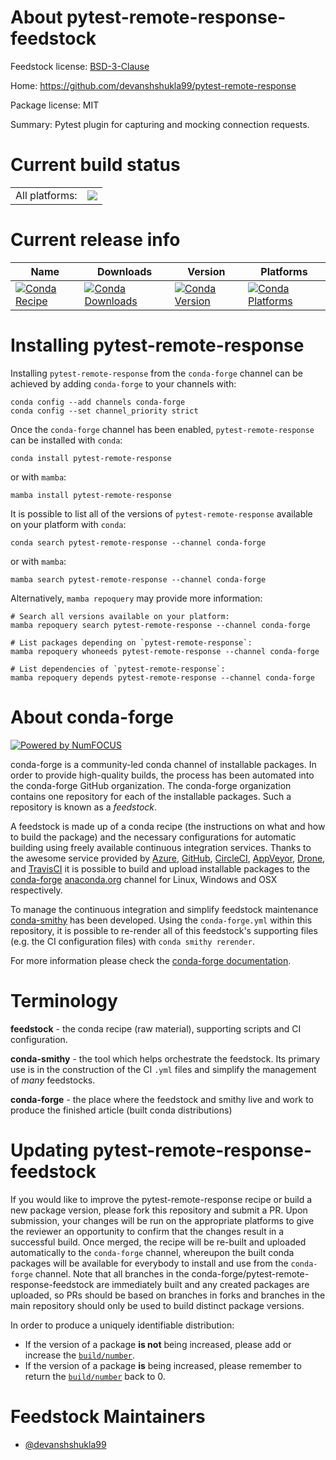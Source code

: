 About pytest-remote-response-feedstock
======================================

Feedstock license: [BSD-3-Clause](https://github.com/conda-forge/pytest-remote-response-feedstock/blob/main/LICENSE.txt)

Home: https://github.com/devanshshukla99/pytest-remote-response

Package license: MIT

Summary: Pytest plugin for capturing and mocking connection requests.

Current build status
====================


<table><tr><td>All platforms:</td>
    <td>
      <a href="https://dev.azure.com/conda-forge/feedstock-builds/_build/latest?definitionId=19321&branchName=main">
        <img src="https://dev.azure.com/conda-forge/feedstock-builds/_apis/build/status/pytest-remote-response-feedstock?branchName=main">
      </a>
    </td>
  </tr>
</table>

Current release info
====================

| Name | Downloads | Version | Platforms |
| --- | --- | --- | --- |
| [![Conda Recipe](https://img.shields.io/badge/recipe-pytest--remote--response-green.svg)](https://anaconda.org/conda-forge/pytest-remote-response) | [![Conda Downloads](https://img.shields.io/conda/dn/conda-forge/pytest-remote-response.svg)](https://anaconda.org/conda-forge/pytest-remote-response) | [![Conda Version](https://img.shields.io/conda/vn/conda-forge/pytest-remote-response.svg)](https://anaconda.org/conda-forge/pytest-remote-response) | [![Conda Platforms](https://img.shields.io/conda/pn/conda-forge/pytest-remote-response.svg)](https://anaconda.org/conda-forge/pytest-remote-response) |

Installing pytest-remote-response
=================================

Installing `pytest-remote-response` from the `conda-forge` channel can be achieved by adding `conda-forge` to your channels with:

```
conda config --add channels conda-forge
conda config --set channel_priority strict
```

Once the `conda-forge` channel has been enabled, `pytest-remote-response` can be installed with `conda`:

```
conda install pytest-remote-response
```

or with `mamba`:

```
mamba install pytest-remote-response
```

It is possible to list all of the versions of `pytest-remote-response` available on your platform with `conda`:

```
conda search pytest-remote-response --channel conda-forge
```

or with `mamba`:

```
mamba search pytest-remote-response --channel conda-forge
```

Alternatively, `mamba repoquery` may provide more information:

```
# Search all versions available on your platform:
mamba repoquery search pytest-remote-response --channel conda-forge

# List packages depending on `pytest-remote-response`:
mamba repoquery whoneeds pytest-remote-response --channel conda-forge

# List dependencies of `pytest-remote-response`:
mamba repoquery depends pytest-remote-response --channel conda-forge
```


About conda-forge
=================

[![Powered by
NumFOCUS](https://img.shields.io/badge/powered%20by-NumFOCUS-orange.svg?style=flat&colorA=E1523D&colorB=007D8A)](https://numfocus.org)

conda-forge is a community-led conda channel of installable packages.
In order to provide high-quality builds, the process has been automated into the
conda-forge GitHub organization. The conda-forge organization contains one repository
for each of the installable packages. Such a repository is known as a *feedstock*.

A feedstock is made up of a conda recipe (the instructions on what and how to build
the package) and the necessary configurations for automatic building using freely
available continuous integration services. Thanks to the awesome service provided by
[Azure](https://azure.microsoft.com/en-us/services/devops/), [GitHub](https://github.com/),
[CircleCI](https://circleci.com/), [AppVeyor](https://www.appveyor.com/),
[Drone](https://cloud.drone.io/welcome), and [TravisCI](https://travis-ci.com/)
it is possible to build and upload installable packages to the
[conda-forge](https://anaconda.org/conda-forge) [anaconda.org](https://anaconda.org/)
channel for Linux, Windows and OSX respectively.

To manage the continuous integration and simplify feedstock maintenance
[conda-smithy](https://github.com/conda-forge/conda-smithy) has been developed.
Using the ``conda-forge.yml`` within this repository, it is possible to re-render all of
this feedstock's supporting files (e.g. the CI configuration files) with ``conda smithy rerender``.

For more information please check the [conda-forge documentation](https://conda-forge.org/docs/).

Terminology
===========

**feedstock** - the conda recipe (raw material), supporting scripts and CI configuration.

**conda-smithy** - the tool which helps orchestrate the feedstock.
                   Its primary use is in the construction of the CI ``.yml`` files
                   and simplify the management of *many* feedstocks.

**conda-forge** - the place where the feedstock and smithy live and work to
                  produce the finished article (built conda distributions)


Updating pytest-remote-response-feedstock
=========================================

If you would like to improve the pytest-remote-response recipe or build a new
package version, please fork this repository and submit a PR. Upon submission,
your changes will be run on the appropriate platforms to give the reviewer an
opportunity to confirm that the changes result in a successful build. Once
merged, the recipe will be re-built and uploaded automatically to the
`conda-forge` channel, whereupon the built conda packages will be available for
everybody to install and use from the `conda-forge` channel.
Note that all branches in the conda-forge/pytest-remote-response-feedstock are
immediately built and any created packages are uploaded, so PRs should be based
on branches in forks and branches in the main repository should only be used to
build distinct package versions.

In order to produce a uniquely identifiable distribution:
 * If the version of a package **is not** being increased, please add or increase
   the [``build/number``](https://docs.conda.io/projects/conda-build/en/latest/resources/define-metadata.html#build-number-and-string).
 * If the version of a package **is** being increased, please remember to return
   the [``build/number``](https://docs.conda.io/projects/conda-build/en/latest/resources/define-metadata.html#build-number-and-string)
   back to 0.

Feedstock Maintainers
=====================

* [@devanshshukla99](https://github.com/devanshshukla99/)


